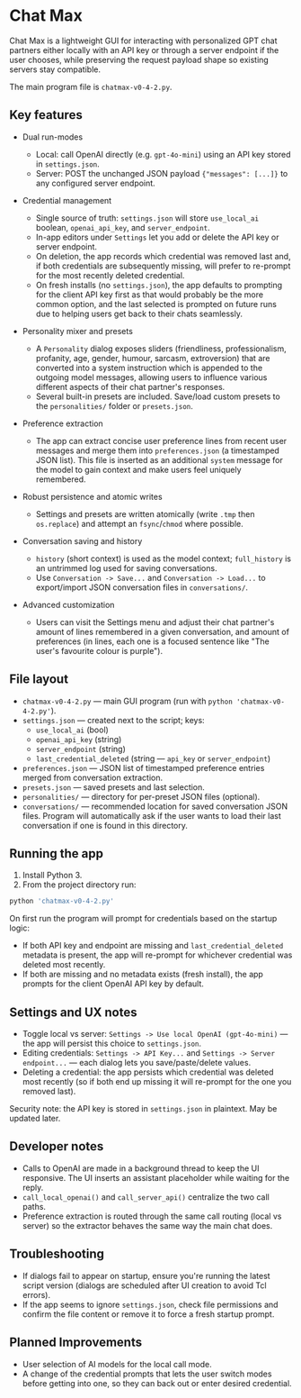 # Chat Max

Chat Max is a lightweight GUI for interacting with personalized GPT chat partners either locally with an API key or through a server endpoint if the user chooses, while preserving the request payload shape so existing servers stay compatible.

The main program file is `chatmax-v0-4-2.py`.

## Key features

- Dual run-modes
	- Local: call OpenAI directly (e.g. `gpt-4o-mini`) using an API key stored in `settings.json`.
	- Server: POST the unchanged JSON payload `{"messages": [...]}` to any configured server endpoint.

- Credential management
	- Single source of truth: `settings.json` will store `use_local_ai` boolean, `openai_api_key`, and `server_endpoint`.
	- In-app editors under `Settings` let you add or delete the API key or server endpoint.
	- On deletion, the app records which credential was removed last and, if both credentials are subsequently missing, will prefer to re-prompt for the most recently deleted credential.
	- On fresh installs (no `settings.json`), the app defaults to prompting for the client API key first as that would probably be the more common option, and the last selected is prompted on future runs due to helping users get back to their chats seamlessly.

- Personality mixer and presets
	- A `Personality` dialog exposes sliders (friendliness, professionalism, profanity, age, gender, humour, sarcasm, extroversion) that are converted into a system instruction which is appended to the outgoing model messages, allowing users to influence various different aspects of their chat partner's responses.
	- Several built-in presets are included. Save/load custom presets to the `personalities/` folder or `presets.json`.

- Preference extraction
	- The app can extract concise user preference lines from recent user messages and merge them into `preferences.json` (a timestamped JSON list). This file is inserted as an additional `system` message for the model to gain context and make users feel uniquely remembered.

- Robust persistence and atomic writes
	- Settings and presets are written atomically (write `.tmp` then `os.replace`) and attempt an `fsync`/`chmod` where possible.

- Conversation saving and history
	- `history` (short context) is used as the model context; `full_history` is an untrimmed log used for saving conversations.
	- Use `Conversation -> Save...` and `Conversation -> Load...` to export/import JSON conversation files in `conversations/`.

- Advanced customization
	- Users can visit the Settings menu and adjust their chat partner's amount of lines remembered in a given conversation, and amount of preferences (in lines, each one is a focused sentence like "The user's favourite colour is purple").

## File layout

- `chatmax-v0-4-2.py` — main GUI program (run with `python 'chatmax-v0-4-2.py'`).
- `settings.json` — created next to the script; keys:
	- `use_local_ai` (bool)
	- `openai_api_key` (string)
	- `server_endpoint` (string)
	- `last_credential_deleted` (string — `api_key` or `server_endpoint`)
- `preferences.json` — JSON list of timestamped preference entries merged from conversation extraction.
- `presets.json` — saved presets and last selection.
- `personalities/` — directory for per-preset JSON files (optional).
- `conversations/` — recommended location for saved conversation JSON files. Program will automatically ask if the user wants to load their last conversation if one is found in this directory.

## Running the app

1. Install Python 3.
2. From the project directory run:

```bash
python 'chatmax-v0-4-2.py'
```

On first run the program will prompt for credentials based on the startup logic:

- If both API key and endpoint are missing and `last_credential_deleted` metadata is present, the app will re-prompt for whichever credential was deleted most recently.
- If both are missing and no metadata exists (fresh install), the app prompts for the client OpenAI API key by default.

## Settings and UX notes

- Toggle local vs server: `Settings -> Use local OpenAI (gpt-4o-mini)` — the app will persist this choice to `settings.json`.
- Editing credentials: `Settings -> API Key...` and `Settings -> Server endpoint...` — each dialog lets you save/paste/delete values.
- Deleting a credential: the app persists which credential was deleted most recently (so if both end up missing it will re-prompt for the one you removed last).

Security note: the API key is stored in `settings.json` in plaintext. May be updated later.

## Developer notes

- Calls to OpenAI are made in a background thread to keep the UI responsive. The UI inserts an assistant placeholder while waiting for the reply.
- `call_local_openai()` and `call_server_api()` centralize the two call paths.
- Preference extraction is routed through the same call routing (local vs server) so the extractor behaves the same way the main chat does.

## Troubleshooting

- If dialogs fail to appear on startup, ensure you're running the latest script version (dialogs are scheduled after UI creation to avoid Tcl errors).
- If the app seems to ignore `settings.json`, check file permissions and confirm the file content or remove it to force a fresh startup prompt.

## Planned Improvements

- User selection of AI models for the local call mode.
- A change of the credential prompts that lets the user switch modes before getting into one, so they can back out or enter desired credential.